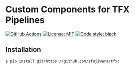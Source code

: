 # Custom Components for TFX Pipelines

[![GitHub Actions](https://github.com/sfujiwara/tfxc/actions/workflows/config.yaml/badge.svg)](https://github.com/sfujiwara/tfxc/actions/workflows/config.yaml)
[![License: MIT](https://img.shields.io/badge/License-MIT-blue.svg)](LICENSE)
[![Code style: black](https://img.shields.io/badge/code%20style-black-000000.svg)](https://github.com/psf/black)

## Installation

```shell
$ pip install git+https://github.com/sfujiwara/tfxc
```
